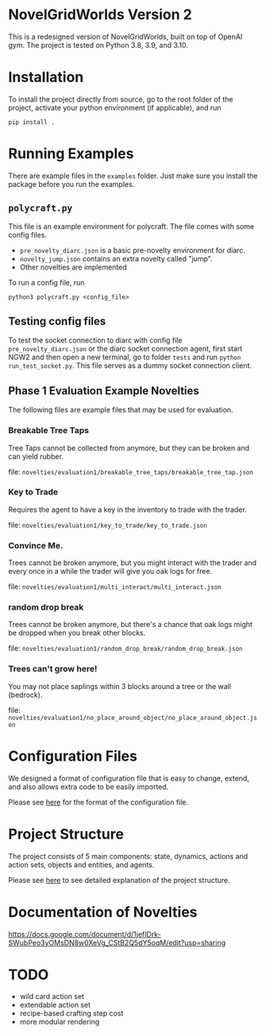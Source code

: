 # NovelGridWorlds Version 2
This is a redesigned version of NovelGridWorlds, built on top of OpenAI gym.
The project is tested on Python 3.8, 3.9, and 3.10.

# Installation

To install the project directly from source, go to the root folder of the
project, activate your python environment (if applicable), and run

```
pip install .
```

# Running Examples
There are example files in the `examples` folder. Just
make sure you install
the package before you run the examples.

## `polycraft.py`
This file is an example environment for polycraft. 
The file comes with some config files.

- `pre_novelty_diarc.json` is a basic pre-novelty environment for diarc.
- `novelty_jump.json` contains an extra novelty called "jump".
- Other novelties are implemented 

To run a config file, run
```
python3 polycraft.py <config_file>
```

## Testing config files
To test the socket connection to diarc with config file `pre_novelty_diarc.json`
or the diarc socket connection agent,
first start NGW2 and then open a new terminal,
go to folder `tests` and run `python run_test_socket.py`.
This file serves as a dummy socket connection client.

## Phase 1 Evaluation Example Novelties
The following files are example files that may be used for evaluation. 

### Breakable Tree Taps
Tree Taps cannot be collected from anymore, but they can be broken and can yield
rubber.

file: `novelties/evaluation1/breakable_tree_taps/breakable_tree_tap.json`

### Key to Trade
Requires the agent to have a key in the inventory to trade with the trader.

file: `novelties/evaluation1/key_to_trade/key_to_trade.json`

### Convince Me.
Trees cannot be broken anymore, but you might interact with the trader
and every once in a while the trader will give you oak logs for free.

file: `novelties/evaluation1/multi_interact/multi_interact.json`

### random drop break
Trees cannot be broken anymore, but there's a chance that 
oak logs might be dropped when you break other blocks.

file: `novelties/evaluation1/random_drop_break/random_drop_break.json`

### Trees can't grow here!
You may not place saplings within 3 blocks around a tree or the wall (bedrock).

file: `novelties/evaluation1/no_place_around_object/no_place_around_object.json`

# Configuration Files
We designed a format of configuration file that is easy to change,
extend, and also allows extra code to be easily imported.

Please see [here](docs/config_file.md) for the format of the configuration file.

<!-- ## `test_render_with_parser`
This file allows you to type commands manually to test the render
function in text and reproduce some errors.

## `test_color_render`
This file allows you to type commands manually to test the render
function in PyGame and reproduce some errors. -->




# Project Structure
The project consists of 5 main components: state, dynamics, actions and action sets, objects and entities, and agents.

Please see [here](docs/project_structure.md) to see detailed explanation of the
project structure.

# Documentation of Novelties
https://docs.google.com/document/d/1jefIDrk-SWubPeo3yOMsDN8w0XeVg_CStB2Q5dY5oqM/edit?usp=sharing


# TODO
- wild card action set
- extendable action set
- recipe-based crafting step cost
- more modular rendering
